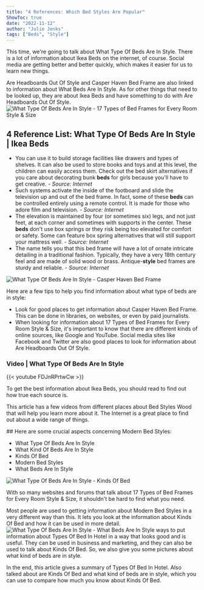```yaml
---
title: "4 References: Which Bed Styles Are Popular"
ShowToc: true 
date: "2022-11-12"
author: "Julie Jenks" 
tags: ["Beds", "Style"]
---
```


	
This time, we're going to talk about What Type Of Beds Are In Style. There is a lot of information about Ikea Beds on the internet, of course. Social media are getting better and better quickly, which makes it easier for us to learn new things.

Are Headboards Out Of Style and Casper Haven Bed Frame are also linked to information about What Beds Are In Style. As for other things that need to be looked up, they are about Ikea Beds and have something to do with Are Headboards Out Of Style.
<img loading="lazy" src="https://www.digsdigs.com/photos/striking-industrial-bathroom-designs-23-554x791.jpg" onerror="this.onerror=null;this.src='https://blogger.googleusercontent.com/img/a/AVvXsEhe7F7TRXHtjiKvHb5vS7DmnxvpHiDyoYyYvm1nHB3Qp2_w3BnM6A2eq4v7FYxCC9bfZt3a9vIMtAYEKUiaDQbHMg-ViyGmRIj39MLp0bGFfgfYw1Dc9q_H-T0wiTm3l0Uq42dETrN9eC8aGJ9_IORZsxST1AcLR7np1koOfcc7tnHa4S8Mwz_xD9d0=s16000';" alt="What Type Of Beds Are In Style - 17 Types of Bed Frames for Every Room Style & Size" >

## 4 Reference List: What Type Of Beds Are In Style | Ikea Beds
-   You can use it to build storage facilities like drawers and types of shelves. It can also be used to store books and toys and at this level, the children can easily access them. Check out the bed skirt alternatives if you care about decorating bunk **beds** for girls because you'll have to get creative. - <cite>Source: Internet</cite>
-   Such systems activate the inside of the footboard and slide the television up and out of the bed frame. In fact, some of these **beds** can be controlled entirely using a remote control. It is made for those who adore film and television. - <cite>Source: Internet</cite>
-   The elevation is maintained by four (or sometimes six) legs, and not just feet, at each corner and sometimes with supports in the center. These **beds** don't use box springs or they risk being too elevated for comfort or safety. Some can feature box spring alternatives that will still support your mattress well. - <cite>Source: Internet</cite>
-   The name tells you that this bed frame will have a lot of ornate intricate detailing in a traditional fashion. Typically, they have a very 18th century feel and are made of solid wood or brass. Antique-**style** bed frames are sturdy and reliable. - <cite>Source: Internet</cite>


<img loading="lazy" src="https://deavita.net/wp-content/uploads/2015/05/japanese-bathroom-design-ideas-modern-minimalist-style.jpg" onerror="this.onerror=null;this.src='https://blogger.googleusercontent.com/img/a/AVvXsEhe7F7TRXHtjiKvHb5vS7DmnxvpHiDyoYyYvm1nHB3Qp2_w3BnM6A2eq4v7FYxCC9bfZt3a9vIMtAYEKUiaDQbHMg-ViyGmRIj39MLp0bGFfgfYw1Dc9q_H-T0wiTm3l0Uq42dETrN9eC8aGJ9_IORZsxST1AcLR7np1koOfcc7tnHa4S8Mwz_xD9d0=s16000';" alt="What Type Of Beds Are In Style - Casper Haven Bed Frame" >

Here are a few tips to help you find information about what type of beds are in style:
- Look for good places to get information about Casper Haven Bed Frame. This can be done in libraries, on websites, or even by paid journalists.
- When looking for information about 17 Types of Bed Frames for Every Room Style & Size, it's important to know that there are different kinds of online sources, like Google and YouTube. Social media sites like Facebook and Twitter are also good places to look for information about Are Headboards Out Of Style.

### Video | What Type Of Beds Are In Style
{{< youtube FDJnRPrtwCw >}} 

To get the best information about Ikea Beds, you should read to find out how true each source is.

This article has a few videos from different places about Bed Styles Wood that will help you learn more about it. The Internet is a great place to find out about a wide range of things.
<script async="async" data-cfasync="false" src="//normallydemandedalter.com/fe63df3c5408708b15d8dc3d9b206b31/invoke.js"></script>
<div id="container-fe63df3c5408708b15d8dc3d9b206b31"></div>
## Here are some crucial aspects concerning Modern Bed Styles:

- What Type Of Beds Are In Style
- What Kind Of Beds Are In Style
- Kinds Of Bed
- Modern Bed Styles
- What Beds Are In Style

 <img loading="lazy" src="https://www.thomasvillecabinetry.com/-/media/thomasville/products/cabinet_interiors/thowinelogicchgrs.jpg" onerror="this.onerror=null;this.src='https://blogger.googleusercontent.com/img/a/AVvXsEhe7F7TRXHtjiKvHb5vS7DmnxvpHiDyoYyYvm1nHB3Qp2_w3BnM6A2eq4v7FYxCC9bfZt3a9vIMtAYEKUiaDQbHMg-ViyGmRIj39MLp0bGFfgfYw1Dc9q_H-T0wiTm3l0Uq42dETrN9eC8aGJ9_IORZsxST1AcLR7np1koOfcc7tnHa4S8Mwz_xD9d0=s16000';" alt="What Type Of Beds Are In Style - Kinds Of Bed" >

With so many websites and forums that talk about 17 Types of Bed Frames for Every Room Style & Size, it shouldn't be hard to find what you need.

Most people are used to getting information about Modern Bed Styles in a very different way than this. It lets you look at the information about Kinds Of Bed and how it can be used in more detail.
<img loading="lazy" src="https://homemydesign.com/wp-content/uploads/2018/12/amazing-blue-and-gray-bedroom-with-minimalist-style.jpg" onerror="this.onerror=null;this.src='https://blogger.googleusercontent.com/img/a/AVvXsEhe7F7TRXHtjiKvHb5vS7DmnxvpHiDyoYyYvm1nHB3Qp2_w3BnM6A2eq4v7FYxCC9bfZt3a9vIMtAYEKUiaDQbHMg-ViyGmRIj39MLp0bGFfgfYw1Dc9q_H-T0wiTm3l0Uq42dETrN9eC8aGJ9_IORZsxST1AcLR7np1koOfcc7tnHa4S8Mwz_xD9d0=s16000';" alt="What Type Of Beds Are In Style - What Beds Are In Style" >
ways to put information about Types Of Bed In Hotel in a way that looks good and is useful. They can be used in business and marketing, and they can also be used to talk about Kinds Of Bed. So, we also give you some pictures about what kind of beds are in style.

In the end, this article gives a summary of Types Of Bed In Hotel. Also talked about are Kinds Of Bed and what kind of beds are in style, which you can use to compare how much you know about Kinds Of Bed.
	
	
	
	

